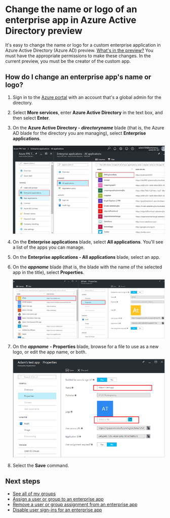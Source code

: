 <properties
	pageTitle="Change the name or logo of an enterprise app in Azure Active Directory preview | Microsoft Azure"
	description="How to change the name or logo for a custom enterprise app in Azure Active Directory"
	services="active-directory"
	documentationCenter=""
	authors="curtand"
	manager="femila"
	editor=""/>

<tags
	ms.service="active-directory"
	ms.workload="identity"
	ms.tgt_pltfrm="na"
	ms.devlang="na"
	ms.topic="article"
	ms.date="09/12/2016"
	ms.author="curtand"/>

# Change the name or logo of an enterprise app in Azure Active Directory preview

It's easy to change the name or logo for a custom enterprise application in Azure Active Directory (Azure AD) preview. [What's in the preview?](active-directory-preview-explainer.md) You must have the appropriate permissions to make these changes. In the current preview, you must be the creator of the custom app.

## How do I change an enterprise app's name or logo?

1. Sign in to the [Azure portal](https://portal.azure.com) with an account that's a global admin for the directory.

2. Select **More services**, enter **Azure Active Directory** in the text box, and then select **Enter**.

3. On the **Azure Active Directory - *directoryname*** blade (that is, the Azure AD blade for the directory you are managing), select **Enterprise applications**.

	![Opening Enterprise apps](./media/active-directory-coreapps-change-app-logo-azure-portal/open-enterprise-apps.png)

4. On the **Enterprise applications** blade, select **All applications**. You'll see a list of the apps you can manage.

5. On the **Enterprise applications - All applications** blade, select an app.

6. On the ***appname*** blade (that is, the blade with the name of the selected app in the title), select **Properties**.

	![Selecting the properties command](./media/active-directory-coreapps-change-app-logo-azure-portal/select-app.png)

7. On the ***appname*** **- Properties** blade, browse for a file to use as a new logo, or edit the app name, or both.

	![Changing the app logo or nameproperties command](./media/active-directory-coreapps-change-app-logo-azure-portal/change-logo.png)

8. Select the **Save** command.

## Next steps

- [See all of my groups](active-directory-groups-view-azure-portal.md)
- [Assign a user or group to an enterprise app](active-directory-coreapps-assign-user-azure-portal.md)
- [Remove a user or group assignment from an enterprise app](active-directory-coreapps-remove-assignment-user-azure-portal.md)
- [Disable user sign-ins for an enterprise app](active-directory-coreapps-disable-app-azure-portal.md)
